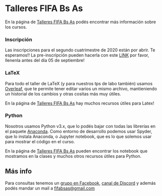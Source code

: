 # Talleres FIFA Bs As
En la página de [Talleres FIFA Bs As](https://fifabsas.github.io/talleresfifabsas/) podés encontrar más información sobre los cursos.

### Inscripción
Las inscripciones para el segundo cuatrimestre de 2020 están por abrir. Te esperamos!!
La pre-inscripción pueden hacerla con este [LINK](https://forms.gle/Z1S8DL1N9YTyh6TP6) por favor, llenenla antes del día 05 de septiembre!

### LaTeX
Para todo el taller de LaTeX (y para nuestros tps de labo también) usamos [Overleaf](https://www.overleaf.com/), que te permite tener editar varios un mismo archivo, mantieniendo un historial de los cambios y otras cositas más muy útiles.

En la página de [Talleres FIFA Bs As](https://fifabsas.github.io/talleresfifabsas/) hay muchos recursos útiles para Latex!

### Python
Nosotros usamos Python v3.x, que lo podés bajar con todas las librerías en el paquete [Anaconda](https://www.anaconda.com/distribution/#download-section). Como entorno de desarrollo podemos usar Spyder, que lo instala Anaconda, o Jupyter notebook, que es lo que solemos usar para mostrar el código en el curso.

En la página de [Talleres FIFA Bs As](https://fifabsas.github.io/talleresfifabsas/) pueden encontrar los notebook que mostramos en la clases y muchos otros recursos útiles para Python.

## Más info
Para consultas tenemos un [grupo en Facebook](https://www.facebook.com/groups/303815376436624/), [canal de Discord](https://discord.gg/bN2KeTu) y además podés mandar un mail a [fifabsas@gmail.com](mailto:fifabsas@gmail.com)
